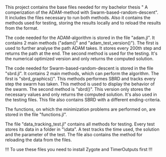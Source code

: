 This project contains the base files needed for my bachelor thesis " A comperization of the ADAM-method with Swarm-based-random-descent". It includes the files necessary to run both methods.
Also it contains the methods used for testing, storing the results locally and to reload the results from the format.

The code needed for the ADAM-algorithm is stored in the file "adam.jl". It contains 2 main methods ("adam()" and "adam_test_version()"). The first is used to further analyse the path ADAM takes.
It stores every 200th step and returns the path at the end. The second method is used for the testing. It's the numerical optimized version and only returns the computed solution. 

The code needed for Swarm-based-random-descent is stored in the file "sbrd.jl". It contains 2 main methods, which can perform the algorithm. The first is "sbrd_graphics()". This methods performes 
SBRD and tracks every step the swarm has taken. This method is used to display the behavior of the swarm. The second method is "sbrd()". This version only stores the necessary values and only returns
the computed solution. It's also used in the testing files. This file also contains SBRD with a different ending-criteria. 

The functions, on which the minimization problems are performed on, are stored in the file "functions.jl".

The file "data_tracking_test.jl" contains all methods for testing. Every test stores its data in a folder in "\data". A test tracks the time used, the solution and the parameter of the test.
The file also contains the method for reloading the data from the files.

!!! To use these files you need to install Zygote and TimerOutputs first !!!
